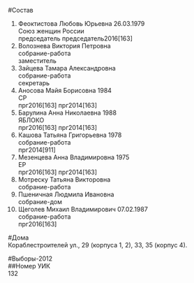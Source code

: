 #Состав  
1. Феоктистова Любовь Юрьевна 26.03.1979  
    Союз женщин России  
    председатель председатель2016[163]  
2. Волознева Виктория Петровна  
    собрание-работа  
    заместитель  
3. Зайцева Тамара Александровна  
    собрание-работа  
    секретарь  
4. Аносова Майя Борисовна 1984  
    СР  
    прг2016[163] прг2014[163]  
5. Барулина Анна Николаевна 1988  
    ЯБЛОКО  
    прг2016[163] прг2014[163]  
6. Кашова Татьяна Григорьевна 1978  
    собрание-работа  
    прг2014[911]  
7. Мезенцева Анна Владимировна 1975  
    ЕР  
    прг2016[163] прг2014[163]  
8. Мотреску Татьяна Викторовна  
    собрание-работа  
9. Пшеничная Людмила Ивановна  
    собрание-дом  
10. Щеголев Михаил Владимирович 07.02.1987  
    собрание-работа  
    прг2016[163]  
  
#Дома  
Кораблестроителей ул.,     29 (корпуса 1, 2), 33, 35 (корпус 4).  
  
#Выборы-2012  
##Номер УИК  
132  
